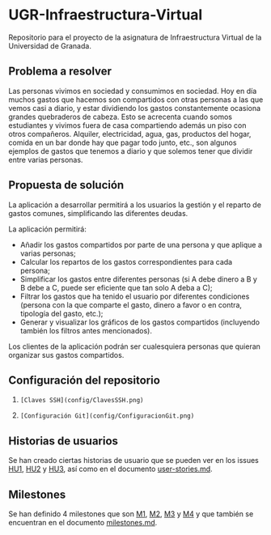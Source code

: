 # UGR-Infraestructura-Virtual
Repositorio para el proyecto de la asignatura de Infraestructura Virtual de la Universidad de Granada.

## Problema a resolver
Las personas vivimos en sociedad y consumimos en sociedad. Hoy en día muchos gastos que hacemos son compartidos con otras personas a las que vemos casi a diario, y estar dividiendo los gastos constantemente ocasiona grandes quebraderos de cabeza. Esto se acrecenta cuando somos estudiantes y vivimos fuera de casa compartiendo además un piso con otros compañeros. Alquiler, electricidad, agua, gas, productos del hogar, comida en un bar donde hay que pagar todo junto, etc., son algunos ejemplos de gastos que tenemos a diario y que solemos tener que dividir entre varias personas.

## Propuesta de solución
La aplicación a desarrollar permitirá a los usuarios la gestión y el reparto de gastos comunes, simplificando las diferentes deudas.

La aplicación permitirá:
- Añadir los gastos compartidos por parte de una persona y que aplique a varias personas;
- Calcular los repartos de los gastos correspondientes para cada persona;
- Simplificar los gastos entre diferentes personas (si A debe dinero a B y B debe a C, puede ser eficiente que tan solo A deba a C);
- Filtrar los gastos que ha tenido el usuario por diferentes condiciones (persona con la que comparte el gasto, dinero a favor o en contra, tipología del gasto, etc.);
- Generar y visualizar los gráficos de los gastos compartidos (incluyendo también los filtros antes mencionados).

Los clientes de la aplicación podrán ser cualesquiera personas que quieran organizar sus gastos compartidos.

## Configuración del repositorio
1.     [Claves SSH](config/ClavesSSH.png)
2.     [Configuración Git](config/ConfiguracionGit.png)

## Historias de usuarios
Se han creado ciertas historias de usuario que se pueden ver en los issues [HU1](https://github.com/jesusjmma/Proyecto-Infraestructura-Virtual/issues/2), [HU2](https://github.com/jesusjmma/Proyecto-Infraestructura-Virtual/issues/3) y [HU3](https://github.com/jesusjmma/Proyecto-Infraestructura-Virtual/issues/4), así como en el documento [user-stories.md](docs/user-stories.md).

## Milestones
Se han definido 4 milestones que son [M1](https://github.com/jesusjmma/Proyecto-Infraestructura-Virtual/milestone/1), [M2](https://github.com/jesusjmma/Proyecto-Infraestructura-Virtual/milestone/2), [M3](https://github.com/jesusjmma/Proyecto-Infraestructura-Virtual/milestone/3) y [M4](https://github.com/jesusjmma/Proyecto-Infraestructura-Virtual/milestone/4) y que también se encuentran en el documento [milestones.md](docs/milestones.md).
